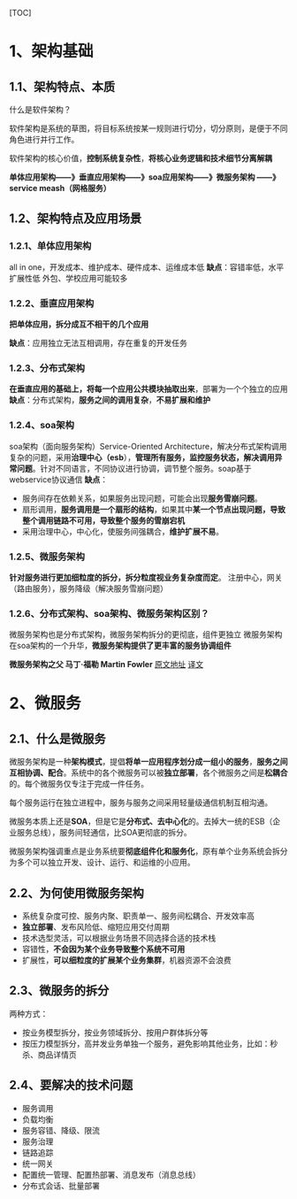 [TOC]

# 1、架构基础

## 1.1、架构特点、本质

什么是软件架构？

软件架构是系统的草图，将目标系统按某一规则进行切分，切分原则，是便于不同角色进行并行工作。

软件架构的核心价值，**控制系统复杂性**，**将核心业务逻辑和技术细节分离解耦**

**单体应用架构——》垂直应用架构——》soa应用架构——》微服务架构 ——》service meash（网格服务）**

## 1.2、架构特点及应用场景

### 1.2.1、单体应用架构
all in one，开发成本、维护成本、硬件成本、运维成本低
**缺点**：容错率低，水平扩展性低
外包、学校应用可能较多

### 1.2.2、垂直应用架构
**把单体应用，拆分成互不相干的几个应用**

**缺点**：应用独立无法互相调用，存在重复的开发任务

### 1.2.3、分布式架构
**在垂直应用的基础上，将每一个应用公共模块抽取出来**，部署为一个个独立的应用
**缺点**：分布式架构，**服务之间的调用复杂**，**不易扩展和维护**

### 1.2.4、soa架构
soa架构（面向服务架构）Service-Oriented Architecture，解决分布式架构调用复杂的问题，采用**治理中心（esb**），**管理所有服务，监控服务状态，解决调用异常问题**。针对不同语言，不同协议进行协调，调节整个服务。soap基于webservice协议通信
**缺点**：

- 服务间存在依赖关系，如果服务出现问题，可能会出现**服务雪崩问题**。
- 扇形调用，**服务调用是一个扇形的结构**，如果其中**某一个节点出现问题，导致整个调用链路不可用，导致整个服务的雪崩宕机**
- 采用治理中心，中心化，使服务间强耦合，**维护扩展不易**。

### 1.2.5、微服务架构
**针对服务进行更加细粒度的拆分，拆分粒度视业务复杂度而定**。
注册中心，网关（路由服务），服务降级（解决服务雪崩问题）

### 1.2.6、分布式架构、soa架构、微服务架构区别？
微服务架构也是分布式架构，微服务架构拆分的更彻底，组件更独立
微服务架构在soa架构的一个升华，**微服务架构提供了更丰富的服务协调组件**

**微服务架构之父 马丁·福勒 Martin Fowler**
[原文地址](https://martinfowler.com/articles/microservices.html)
[译文](https://blog.csdn.net/weixin_43657264/article/details/114287258)

# 2、微服务

## 2.1、什么是微服务

微服务架构是一种**架构模式**，提倡**将单一应用程序划分成一组小的服务**，**服务之间互相协调、配合**。系统中的各个微服务可以被**独立部署**，各个微服务之间是**松耦合**的。每个微服务仅专注于完成一件任务。

每个服务运行在独立进程中，服务与服务之间采用轻量级通信机制互相沟通。

微服务本质上还是**SOA**，但是它是**分布式、去中心化**的。去掉大一统的ESB（企业服务总线），服务间轻通信，比SOA更彻底的拆分。

微服务架构强调重点是业务系统要**彻底组件化和服务化**，原有单个业务系统会拆分为多个可以独立开发、设计、运行、和运维的小应用。

## 2.2、为何使用微服务架构

- 系统复杂度可控、服务内聚、职责单一、服务间松耦合、开发效率高
- **独立部署**、发布风险低、缩短应用交付周期
- 技术选型灵活，可以根据业务场景不同选择合适的技术栈
- 容错性，**不会因为某个业务导致整个系统不可用**
- 扩展性，**可以细粒度的扩展某个业务集群**，机器资源不会浪费

## 2.3、微服务的拆分

两种方式：

- 按业务模型拆分，按业务领域拆分、按用户群体拆分等
- 按压力模型拆分，高并发业务单独一个服务，避免影响其他业务，比如：秒杀、商品详情页

## 2.4、要解决的技术问题

- 服务调用
- 负载均衡
- 服务容错、降级、限流
- 服务治理
- 链路追踪
- 统一网关
- 配置统一管理、配置热部署、消息发布（消息总线）
- 分布式会话、批量部署
